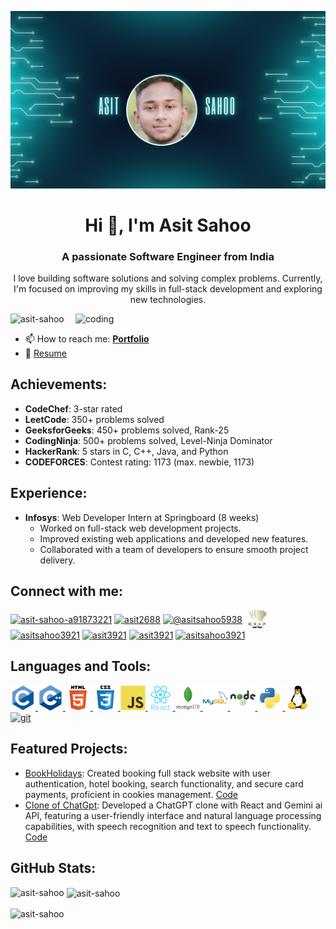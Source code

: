 ![logo](banner.png)

<h1 align="center">Hi 👋, I'm Asit Sahoo</h1>
<h3 align="center">A passionate Software Engineer from India</h3>
<p align="center">I love building software solutions and solving complex problems. Currently, I'm focused on improving my skills in full-stack development and exploring new technologies.</p>

<img align="right" alt="coding" width="400" src="https://user-images.githubusercontent.com/55389276/140866485-8fb1c876-9a8f-4d6a-98dc-08c4981eaf70.gif">

<p align="left"> <img src="https://komarev.com/ghpvc/?username=asit-sahoo&label=Profile%20views&color=0e75b6&style=flat" alt="asit-sahoo" /> </p>

- 📫 How to reach me: **[Portfolio](https://asit-sahoo.github.io/asit-portfolio/)**
- 📄 [Resume](https://drive.google.com/file/d/1U7I9lFIqp4L5ES07Xr83wL_rjUo2YOo9/view?usp=sharing)

## Achievements:
- **CodeChef**: 3-star rated
- **LeetCode**: 350+ problems solved
- **GeeksforGeeks**: 450+ problems solved, Rank-25
- **CodingNinja**: 500+ problems solved, Level-Ninja Dominator
- **HackerRank**: 5 stars in C, C++, Java, and Python
- **CODEFORCES**: Contest rating: 1173 (max. newbie, 1173)
  
## Experience:
- **Infosys**: Web Developer Intern at Springboard (8 weeks)
  - Worked on full-stack web development projects.
  - Improved existing web applications and developed new features.
  - Collaborated with a team of developers to ensure smooth project delivery.

## Connect with me:
<p align="left">
<a href="https://linkedin.com/in/asit-sahoo-a91873221" target="blank"><img align="center" src="https://raw.githubusercontent.com/rahuldkjain/github-profile-readme-generator/master/src/images/icons/Social/linked-in-alt.svg" alt="asit-sahoo-a91873221" height="30" width="40" /></a>
<a href="https://instagram.com/asit2688" target="blank"><img align="center" src="https://raw.githubusercontent.com/rahuldkjain/github-profile-readme-generator/master/src/images/icons/Social/instagram.svg" alt="asit2688" height="30" width="40" /></a>
<a href="https://www.youtube.com/@asitsahoo5938" target="blank"><img align="center" src="https://raw.githubusercontent.com/rahuldkjain/github-profile-readme-generator/master/src/images/icons/Social/youtube.svg" alt="@asitsahoo5938" height="30" width="40" /></a>
<a href="https://www.codechef.com/users/asit_3921" target="blank"> <img align="center" src="https://github.com/Asit-Sahoo/Asit-Sahoo/blob/main/codechef.png" alt="asit_3921" height="30" width="40" /></a>
<a href="https://www.hackerrank.com/asitsahoo3921" target="blank"><img align="center" src="https://raw.githubusercontent.com/rahuldkjain/github-profile-readme-generator/master/src/images/icons/Social/hackerrank.svg" alt="asitsahoo3921" height="30" width="40" /></a>
<a href="https://codeforces.com/profile/asit3921" target="blank"><img align="center" src="https://raw.githubusercontent.com/rahuldkjain/github-profile-readme-generator/master/src/images/icons/Social/codeforces.svg" alt="asit3921" height="30" width="40" /></a>
<a href="https://www.leetcode.com/asit3921" target="blank"><img align="center" src="https://raw.githubusercontent.com/rahuldkjain/github-profile-readme-generator/master/src/images/icons/Social/leet-code.svg" alt="asit3921" height="30" width="40" /></a>
<a href="https://auth.geeksforgeeks.org/user/asitsahoo3921" target="blank"><img align="center" src="https://raw.githubusercontent.com/rahuldkjain/github-profile-readme-generator/master/src/images/icons/Social/geeks-for-geeks.svg" alt="asitsahoo3921" height="30" width="40" /></a>
</p>

## Languages and Tools:
<p align="left">
  <a href="https://www.cprogramming.com/" target="_blank" rel="noreferrer">
    <img src="https://raw.githubusercontent.com/devicons/devicon/master/icons/c/c-original.svg" alt="c" width="40" height="40"/>
  </a>
  <a href="https://www.w3schools.com/cpp/" target="_blank" rel="noreferrer">
    <img src="https://raw.githubusercontent.com/devicons/devicon/master/icons/cplusplus/cplusplus-original.svg" alt="cplusplus" width="40" height="40"/>
  </a>
  <a href="https://www.w3.org/html/" target="_blank" rel="noreferrer">
    <img src="https://raw.githubusercontent.com/devicons/devicon/master/icons/html5/html5-original-wordmark.svg" alt="html5" width="40" height="40"/>
  </a>
  <a href="https://www.w3schools.com/css/" target="_blank" rel="noreferrer">
    <img src="https://raw.githubusercontent.com/devicons/devicon/master/icons/css3/css3-original-wordmark.svg" alt="css3" width="40" height="40"/>
  </a>
 
  
  <a href="https://developer.mozilla.org/en-US/docs/Web/JavaScript" target="_blank" rel="noreferrer">
    <img src="https://raw.githubusercontent.com/devicons/devicon/master/icons/javascript/javascript-original.svg" alt="javascript" width="40" height="40"/>
  </a>
   <a href="https://reactjs.org/" target="_blank" rel="noreferrer">
    <img src="https://raw.githubusercontent.com/devicons/devicon/master/icons/react/react-original-wordmark.svg" alt="react" width="40" height="40"/>
  </a>
   <a href="https://www.mongodb.com/" target="_blank" rel="noreferrer">
    <img src="https://raw.githubusercontent.com/devicons/devicon/master/icons/mongodb/mongodb-original-wordmark.svg" alt="mongodb" width="40" height="40"/>
  </a>
   <a href="https://www.mysql.com/" target="_blank" rel="noreferrer">
    <img src="https://raw.githubusercontent.com/devicons/devicon/master/icons/mysql/mysql-original-wordmark.svg" alt="mysql" width="40" height="40"/>
  </a>
   <a href="https://nodejs.org" target="_blank" rel="noreferrer">
    <img src="https://raw.githubusercontent.com/devicons/devicon/master/icons/nodejs/nodejs-original-wordmark.svg" alt="nodejs" width="40" height="40"/>
  </a>
  <a href="https://www.python.org" target="_blank" rel="noreferrer">
    <img src="https://raw.githubusercontent.com/devicons/devicon/master/icons/python/python-original.svg" alt="python" width="40" height="40"/>
  </a>
  <a href="https://www.linux.org/" target="_blank" rel="noreferrer">
    <img src="https://raw.githubusercontent.com/devicons/devicon/master/icons/linux/linux-original.svg" alt="linux" width="40" height="40"/>
  </a>
  <a href="https://git-scm.com/" target="_blank" rel="noreferrer">
    <img src="https://www.vectorlogo.zone/logos/git-scm/git-scm-icon.svg" alt="git" width="40" height="40"/>
  </a>
</p>

## Featured Projects:
- [BookHolidays](https://mern-booking-app-z2yv.onrender.com/): Created booking full stack website with user authentication, hotel booking, search functionality,
and secure card payments, proficient in cookies management. [Code](https://github.com/Asit-Sahoo/mern-booking-app)
- [Clone of ChatGpt](https://asit-sahoo-mygpt.netlify.app/): Developed a ChatGPT clone with React and Gemini ai API, featuring a user-friendly interface
and natural language processing capabilities, with speech recognition and text to speech functionality. [Code](https://github.com/Asit-Sahoo/MyGpt)

## GitHub Stats:
<p><img align="left" src="https://github-readme-stats.vercel.app/api/top-langs?username=asit-sahoo&show_icons=true&locale=en&layout=compact" alt="asit-sahoo" /></p>

<p>&nbsp;<img align="center" src="https://github-readme-stats.vercel.app/api?username=asit-sahoo&show_icons=true&locale=en" alt="asit-sahoo" /></p>

<p><img align="center" src="https://github-readme-streak-stats.herokuapp.com/?user=asit-sahoo&" alt="asit-sahoo" /></p>
